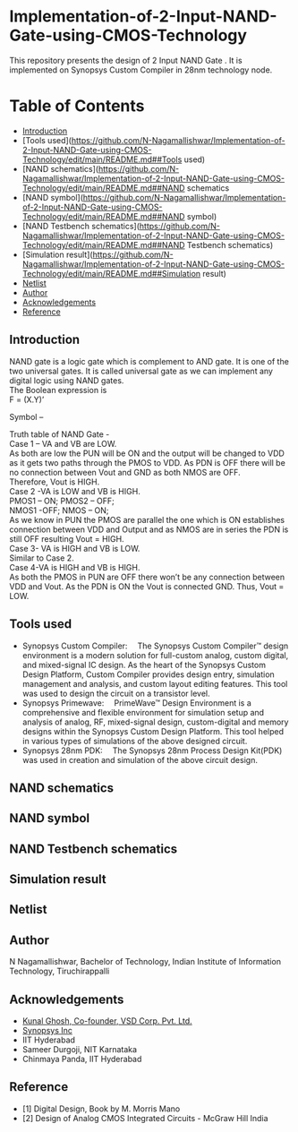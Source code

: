 # Implementation-of-2-Input-NAND-Gate-using-CMOS-Technology<br/>
This repository presents the design of 2 Input NAND Gate . It is implemented on Synopsys Custom Compiler in 28nm technology node.<br/>
# Table of Contents<br/>
* [Introduction](https://github.com/N-Nagamallishwar/Implementation-of-2-Input-NAND-Gate-using-CMOS-Technology/edit/main/README.md##Introduction)<br/>
* [Tools used](https://github.com/N-Nagamallishwar/Implementation-of-2-Input-NAND-Gate-using-CMOS-Technology/edit/main/README.md##Tools used)<br/>
* [NAND schematics](https://github.com/N-Nagamallishwar/Implementation-of-2-Input-NAND-Gate-using-CMOS-Technology/edit/main/README.md##NAND schematics<br/>
 * [NAND symbol](https://github.com/N-Nagamallishwar/Implementation-of-2-Input-NAND-Gate-using-CMOS-Technology/edit/main/README.md##NAND symbol)<br/>
 * [NAND Testbench schematics](https://github.com/N-Nagamallishwar/Implementation-of-2-Input-NAND-Gate-using-CMOS-Technology/edit/main/README.md##NAND Testbench schematics)<br/>
 * [Simulation result](https://github.com/N-Nagamallishwar/Implementation-of-2-Input-NAND-Gate-using-CMOS-Technology/edit/main/README.md##Simulation result)<br/>
 * [Netlist](https://github.com/N-Nagamallishwar/Implementation-of-2-Input-NAND-Gate-using-CMOS-Technology/edit/main/README.md##Netlist)<br/>
 * [Author](https://github.com/N-Nagamallishwar/Implementation-of-2-Input-NAND-Gate-using-CMOS-Technology/edit/main/README.md##Author)<br/>
 * [Acknowledgements](https://github.com/N-Nagamallishwar/Implementation-of-2-Input-NAND-Gate-using-CMOS-Technology/edit/main/README.md##Acknowledgements)<br/>
 * [Reference](https://github.com/N-Nagamallishwar/Implementation-of-2-Input-NAND-Gate-using-CMOS-Technology/edit/main/README.md##Reference)<br/>

## Introduction<br/>
NAND gate is a logic gate which is
complement to AND gate. It is one of the two
universal gates. It is called universal gate as
we can implement any digital logic using
NAND gates.<br/>
The Boolean expression is<br/>
 F = (X.Y)’<br/>

Symbol –<br/>

Truth table of NAND Gate -<br/>
Case 1 – VA and VB are LOW.<br/>
As both are low the PUN will be ON and the
output will be changed to VDD as it gets two
paths through the PMOS to VDD. As PDN is
OFF there will be no connection between Vout
and GND as both NMOS are OFF.<br/>
Therefore, Vout is HIGH.<br/>
Case 2 -VA is LOW and VB is HIGH.<br/>
PMOS1 – ON; PMOS2 – OFF;<br/> 
NMOS1 -OFF; NMOS – ON; <br/>
As we know in PUN the PMOS
are parallel the one which is ON establishes
connection between VDD and Output and as
NMOS are in series the PDN is still OFF
resulting Vout = HIGH.<br/>
Case 3- VA is HIGH and VB is LOW.<br/>
Similar to Case 2.<br/>
Case 4-VA is HIGH and VB is HIGH.<br/>
As both the PMOS in PUN are OFF there
won’t be any connection between VDD and Vout.
As the PDN is ON the Vout is connected GND.
Thus, Vout = LOW.<br/>
## Tools used<br/>
* Synopsys Custom Compiler:  The Synopsys Custom Compiler™ design environment is a modern solution for full-custom analog, custom digital, and mixed-signal IC design. As the heart of the Synopsys Custom Design Platform, Custom Compiler provides design entry, simulation management and analysis, and custom layout editing features. This tool was used to design the circuit on a transistor level.<br/>
* Synopsys Primewave:  PrimeWave™ Design Environment is a comprehensive and flexible environment for simulation setup and analysis of analog, RF, mixed-signal design, custom-digital and memory designs within the Synopsys Custom Design Platform. This tool helped in various types of simulations of the above designed circuit.<br/>
* Synopsys 28nm PDK:  The Synopsys 28nm Process Design Kit(PDK) was used in creation and simulation of the above circuit design.<br/>

## NAND schematics<br/>
## NAND symbol<br/>
## NAND Testbench schematics<br/>
## Simulation result<br/>

## Netlist<br/>
    
## Author<br/>
N Nagamallishwar, Bachelor of Technology, Indian Institute of Information Technology, Tiruchirappalli
## Acknowledgements<br/>
* [Kunal Ghosh, Co-founder, VSD Corp. Pvt. Ltd.](https://www.linkedin.com/in/kunal-ghosh-vlsisystemdesign-com-28084836/)<br/>
* [Synopsys Inc](https://www.synopsys.com/)<br/>
* IIT Hyderabad<br/>
* Sameer Durgoji, NIT Karnataka<br/>
* Chinmaya Panda, IIT Hyderabad<br/>

## Reference<br/>
* [1] Digital Design,
Book by M. Morris Mano
* [2] Design of Analog CMOS Integrated Circuits -
McGraw Hill India
